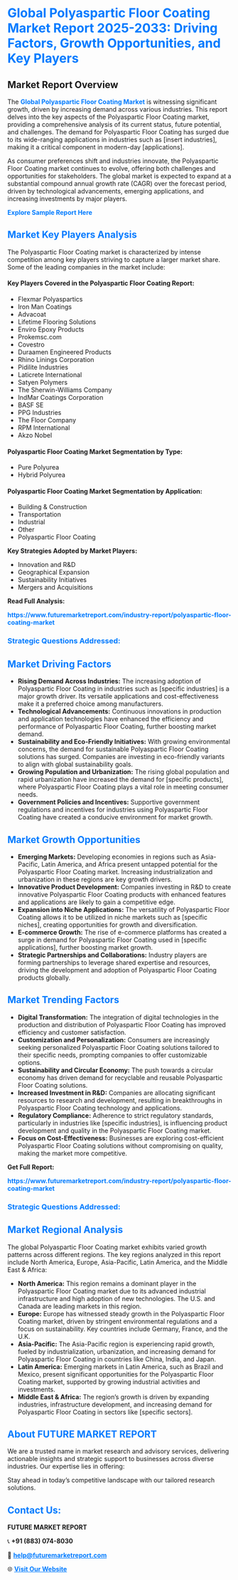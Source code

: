<h1 style="color: #007BFF;">Global Polyaspartic Floor Coating Market Report 2025-2033: Driving Factors, Growth Opportunities, and Key Players</h1>

<section id="overview">
<h2>Market Report Overview</h2>
<p>The <a href="https://www.futuremarketreport.com/industry-report/polyaspartic-floor-coating-market" style="color: #007BFF; text-decoration: none;"><strong>Global Polyaspartic Floor Coating Market</strong></a> is witnessing significant growth, driven by increasing demand across various industries. This report delves into the key aspects of the Polyaspartic Floor Coating market, providing a comprehensive analysis of its current status, future potential, and challenges. The demand for Polyaspartic Floor Coating has surged due to its wide-ranging applications in industries such as [insert industries], making it a critical component in modern-day [applications].</p>
<p>As consumer preferences shift and industries innovate, the Polyaspartic Floor Coating market continues to evolve, offering both challenges and opportunities for stakeholders. The global market is expected to expand at a substantial compound annual growth rate (CAGR) over the forecast period, driven by technological advancements, emerging applications, and increasing investments by major players.</p>
</section>

<section id="overview">
<p><a href="https://www.futuremarketreport.com/request-sample/reportId=116359" style="color: #007BFF; text-decoration: none;"><strong>Explore Sample Report Here</strong></a></p>
</section>

<section id="key-players">
<h2 style="color: #007BFF;">Market Key Players Analysis</h2>
<p>The Polyaspartic Floor Coating market is characterized by intense competition among key players striving to capture a larger market share. Some of the leading companies in the market include:</p>
<h4>Key Players Covered in the Polyaspartic Floor Coating Report:</h4>
<ul><li>Flexmar Polyaspartics</li><li>Iron Man Coatings</li><li>Advacoat</li><li>Lifetime Flooring Solutions</li><li>Enviro Epoxy Products</li><li>Prokemsc.com</li><li>Covestro</li><li>Duraamen Engineered Products</li><li>Rhino Linings Corporation</li><li>Pidilite Industries</li><li>Laticrete International</li><li>Satyen Polymers</li><li>The Sherwin-Williams Company</li><li>IndMar Coatings Corporation</li><li>BASF SE</li><li>PPG Industries</li><li>The Floor Company</li><li>RPM International</li><li>Akzo Nobel</li></ul>
<h4>Polyaspartic Floor Coating Market Segmentation by Type:</h4>
<ul><li>Pure Polyurea</li><li>Hybrid Polyurea</li></ul>

<h4>Polyaspartic Floor Coating Market Segmentation by Application:</h4>
<ul><li>Building &amp; Construction</li><li>Transportation</li><li>Industrial</li><li>Other</li><li>Polyaspartic Floor Coating</li></ul>
<p><strong>Key Strategies Adopted by Market Players:</strong></p>
<ul>
<li>Innovation and R&D</li>
<li>Geographical Expansion</li>
<li>Sustainability Initiatives</li>
<li>Mergers and Acquisitions</li>
</ul>
</section>

<section>
<p><strong>Read Full Analysis: </strong></p><a href="https://www.futuremarketreport.com/industry-report/polyaspartic-floor-coating-market" style="color: #007BFF; text-decoration: none;"><strong>https://www.futuremarketreport.com/industry-report/polyaspartic-floor-coating-market</strong></a>
<h3 style="color: #007BFF;">Strategic Questions Addressed:</h3>
</section>

<section id="driving-factors">
<h2 style="color: #007BFF;">Market Driving Factors</h2>
<ul>
<li><strong>Rising Demand Across Industries:</strong> The increasing adoption of Polyaspartic Floor Coating in industries such as [specific industries] is a major growth driver. Its versatile applications and cost-effectiveness make it a preferred choice among manufacturers.</li>
<li><strong>Technological Advancements:</strong> Continuous innovations in production and application technologies have enhanced the efficiency and performance of Polyaspartic Floor Coating, further boosting market demand.</li>
<li><strong>Sustainability and Eco-Friendly Initiatives:</strong> With growing environmental concerns, the demand for sustainable Polyaspartic Floor Coating solutions has surged. Companies are investing in eco-friendly variants to align with global sustainability goals.</li>
<li><strong>Growing Population and Urbanization:</strong> The rising global population and rapid urbanization have increased the demand for [specific products], where Polyaspartic Floor Coating plays a vital role in meeting consumer needs.</li>
<li><strong>Government Policies and Incentives:</strong> Supportive government regulations and incentives for industries using Polyaspartic Floor Coating have created a conducive environment for market growth.</li>
</ul>
</section>

<section id="growth-opportunities">
<h2 style="color: #007BFF;">Market Growth Opportunities</h2>
<ul>
<li><strong>Emerging Markets:</strong> Developing economies in regions such as Asia-Pacific, Latin America, and Africa present untapped potential for the Polyaspartic Floor Coating market. Increasing industrialization and urbanization in these regions are key growth drivers.</li>
<li><strong>Innovative Product Development:</strong> Companies investing in R&D to create innovative Polyaspartic Floor Coating products with enhanced features and applications are likely to gain a competitive edge.</li>
<li><strong>Expansion into Niche Applications:</strong> The versatility of Polyaspartic Floor Coating allows it to be utilized in niche markets such as [specific niches], creating opportunities for growth and diversification.</li>
<li><strong>E-commerce Growth:</strong> The rise of e-commerce platforms has created a surge in demand for Polyaspartic Floor Coating used in [specific applications], further boosting market growth.</li>
<li><strong>Strategic Partnerships and Collaborations:</strong> Industry players are forming partnerships to leverage shared expertise and resources, driving the development and adoption of Polyaspartic Floor Coating products globally.</li>
</ul>
</section>

<section id="trending-factors">
<h2 style="color: #007BFF;">Market Trending Factors</h2>
<ul>
<li><strong>Digital Transformation:</strong> The integration of digital technologies in the production and distribution of Polyaspartic Floor Coating has improved efficiency and customer satisfaction.</li>
<li><strong>Customization and Personalization:</strong> Consumers are increasingly seeking personalized Polyaspartic Floor Coating solutions tailored to their specific needs, prompting companies to offer customizable options.</li>
<li><strong>Sustainability and Circular Economy:</strong> The push towards a circular economy has driven demand for recyclable and reusable Polyaspartic Floor Coating solutions.</li>
<li><strong>Increased Investment in R&D:</strong> Companies are allocating significant resources to research and development, resulting in breakthroughs in Polyaspartic Floor Coating technology and applications.</li>
<li><strong>Regulatory Compliance:</strong> Adherence to strict regulatory standards, particularly in industries like [specific industries], is influencing product development and quality in the Polyaspartic Floor Coating market.</li>
<li><strong>Focus on Cost-Effectiveness:</strong> Businesses are exploring cost-efficient Polyaspartic Floor Coating solutions without compromising on quality, making the market more competitive.</li>
</ul>
</section>

<section>
<p><strong>Get Full Report: </strong></p><a href="https://www.futuremarketreport.com/industry-report/polyaspartic-floor-coating-market" style="color: #007BFF; text-decoration: none;"><strong>https://www.futuremarketreport.com/industry-report/polyaspartic-floor-coating-market</strong></a>
<h3 style="color: #007BFF;">Strategic Questions Addressed:</h3>
</section>


<section id="regional-analysis">
<h2 style="color: #007BFF;">Market Regional Analysis</h2>
<p>The global Polyaspartic Floor Coating market exhibits varied growth patterns across different regions. The key regions analyzed in this report include North America, Europe, Asia-Pacific, Latin America, and the Middle East & Africa:</p>
<ul>
<li><strong>North America:</strong> This region remains a dominant player in the Polyaspartic Floor Coating market due to its advanced industrial infrastructure and high adoption of new technologies. The U.S. and Canada are leading markets in this region.</li>
<li><strong>Europe:</strong> Europe has witnessed steady growth in the Polyaspartic Floor Coating market, driven by stringent environmental regulations and a focus on sustainability. Key countries include Germany, France, and the U.K.</li>
<li><strong>Asia-Pacific:</strong> The Asia-Pacific region is experiencing rapid growth, fueled by industrialization, urbanization, and increasing demand for Polyaspartic Floor Coating in countries like China, India, and Japan.</li>
<li><strong>Latin America:</strong> Emerging markets in Latin America, such as Brazil and Mexico, present significant opportunities for the Polyaspartic Floor Coating market, supported by growing industrial activities and investments.</li>
<li><strong>Middle East & Africa:</strong> The region’s growth is driven by expanding industries, infrastructure development, and increasing demand for Polyaspartic Floor Coating in sectors like [specific sectors].</li>
</ul>
</section>

<footer>
<h2 style="color: #007BFF;">About FUTURE MARKET REPORT</h2>
<p>We are a trusted name in market research and advisory services, delivering actionable insights and strategic support to businesses across diverse industries. Our expertise lies in offering:</p>

<p>Stay ahead in today’s competitive landscape with our tailored research solutions.</p>

<h2 style="color: #007BFF;">Contact Us:</h2>
<p><strong>FUTURE MARKET REPORT</strong></p>
<p>📞 <strong>+91 (883) 074-8030</strong></p>
<p>📧 <strong><a href="mailto:help@futuremarketreport.com" style="color: #007BFF;">help@futuremarketreport.com</a></strong></p>
<p>🌐 <strong><a href="https://www.futuremarketreport.com/" style="color: #007BFF;">Visit Our Website</a></strong></p>
</footer>